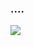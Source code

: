 ### ....

<img src="https://img.shields.io/badge/python-3670A0?style=for-the-badge&logo=python&logoColor=ffdd54"/>
